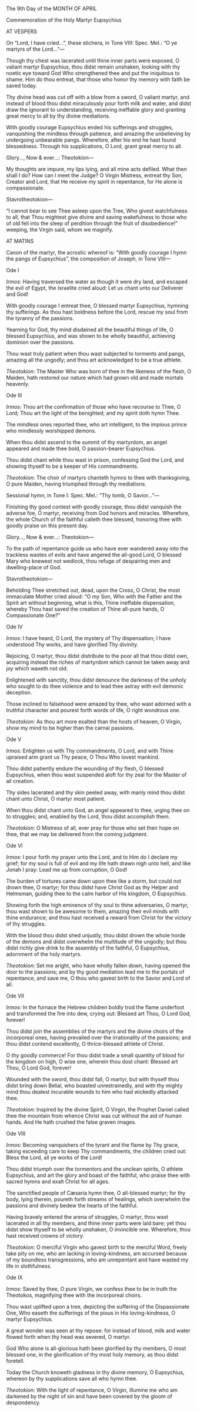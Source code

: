 The 9th Day of the MONTH OF APRIL

Commemoration of the Holy Martyr Eupsychius

AT VESPERS

On “Lord, I have cried…”, these stichera, in Tone VIII: Spec. Mel.: “O ye martyrs of the Lord…”—

Though thy chest was lacerated until thine inner parts were exposed, O valiant martyr Eupsychius, thou didst remain unshaken, looking with thy noetic eye toward God Who strengthened thee and put the iniquitous to shame. Him do thou entreat, that those who honor thy memory with faith be saved today.

Thy divine head was cut off with a blow from a sword, O valiant martyr, and instead of blood thou didst miraculously pour forth milk and water, and didst draw the ignorant to understanding, receiving ineffable glory and granting great mercy to all by thy divine mediations.

With goodly courage Eupsychius ended his sufferings and struggles, vanquishing the mindless through patience, and amazing the unbelieving by undergoing unbearable pangs. Wherefore, after his end he hast found blessedness. Through his supplications, O Lord, grant great mercy to all.

Glory…, Now & ever…: Theotokion—

My thoughts are impure, my lips lying, and all mine acts defiled. What then shall I do? How can I meet the Judge? O Virgin Mistress, entreat thy Son, Creator and Lord, that He receive my spirit in repentance, for He alone is compassionate.

Stavrotheotokion—

“I cannot bear to see Thee asleep upon the Tree, Who givest watchfulness to all, that Thou mightest give divine and saving wakefulness to those who of old fell into the sleep of perdition through the fruit of disobedience!” weeping, the Virgin said, whom we magnify.

AT MATINS

Canon of the martyr, the acrostic whereof is: “With goodly courage I hymn the pangs of Eupsychius”, the composition of Joseph, in Tone VIII—

Ode I

*Irmos:* Having traversed the water as though it were dry land, and escaped the evil of Egypt, the Israelite cried aloud: Let us chant unto our Deliverer and God!

With goodly courage I entreat thee, O blessed martyr Eupsychius, hymning thy sufferings. As thou hast boldness before the Lord, rescue my soul from the tyranny of the passions.

Yearning for God, thy mind disdained all the beautiful things of life, O blessed Eupsychius, and was shown to be wholly beautiful, achieving dominion over the passions.

Thou wast truly patient when thou wast subjected to torments and pangs, amazing all the ungodly; and thou art acknowledged to be a true athlete.

*Theotokion:* The Master Who was born of thee in the likeness of the flesh, O Maiden, hath restored our nature which had grown old and made mortals heavenly.

Ode III

*Irmos:* Thou art the confirmation of those who have recourse to Thee, O Lord; Thou art the light of the benighted; and my spirit doth hymn Thee.

The mindless ones reported thee, who art intelligent, to the impious prince who mindlessly worshipped demons.

When thou didst ascend to the summit of thy martyrdom, an angel appeared and made thee bold, O passion-bearer Eupsychius.

Thou didst chant while thou wast in prison, confessing God the Lord, and showing thyself to be a keeper of His commandments.

*Theotokion:* The choir of martyrs chanteth hymns to thee with thanksgiving, O pure Maiden, having triumphed through thy mediations.

Sessional hymn, in Tone I: Spec. Mel.: “Thy tomb, O Savior…”—

Finishing thy good contest with goodly courage, thou didst vanquish the adverse foe, O martyr, receiving from God honors and miracles. Wherefore, the whole Church of the faithful calleth thee blessed, honoring thee with goodly praise on this present day.

Glory…, Now & ever…: Theotokion—

To the path of repentance guide us who have ever wandered away into the trackless wastes of evils and have angered the all-good Lord, O blessed Mary who knewest not wedlock, thou refuge of despairing men and dwelling-place of God.

Stavrotheotokion—

Beholding Thee stretched out, dead, upon the Cross, O Christ, the most immaculate Mother cried aloud: “O my Son, Who with the Father and the Spirit art without beginning, what is this, Thine ineffable dispensation, whereby Thou hast saved the creation of Thine all-pure hands, O Compassionate One?”

Ode IV

*Irmos:* I have heard, O Lord, the mystery of Thy dispensation; I have understood Thy works, and have glorified Thy divinity.

Rejoicing, O martyr, thou didst distribute to the poor all that thou didst own, acquiring instead the riches of martyrdom which cannot be taken away and joy which waxeth not old.

Enlightened with sanctity, thou didst denounce the darkness of the unholy who sought to do thee violence and to lead thee astray with evil demonic deception.

Those inclined to falsehood were amazed by thee, who wast adorned with a truthful character and pourest forth words of life, O right wondrous one.

*Theotokion:* As thou art more exalted than the hosts of heaven, O Virgin, show my mind to be higher than the carnal passions.

Ode V

*Irmos:* Enlighten us with Thy commandments, O Lord, and with Thine upraised arm grant us Thy peace, O Thou Who lovest mankind.

Thou didst patiently endure the wounding of thy flesh, O blessed Eupsychius, when thou wast suspended aloft for thy zeal for the Master of all creation.

Thy sides lacerated and thy skin peeled away, with manly mind thou didst chant unto Christ, O martyr most patient.

When thou didst chant unto God, an angel appeared to thee, urging thee on to struggles; and, enabled by the Lord, thou didst accomplish them.

*Theotokion:* O Mistress of all, ever pray for those who set their hope on thee, that we may be delivered from the coming judgment.

Ode VI

*Irmos:* I pour forth my prayer unto the Lord, and to Him do I declare my grief; for my soul is full of evil and my life hath drawn nigh unto hell, and like Jonah I pray: Lead me up from corruption, O God!

The burden of tortures came down upon thee like a storm, but could not drown thee, O martyr; for thou didst have Christ God as thy Helper and Helmsman, guiding thee to the calm harbor of His kingdom, O Eupsychius.

Showing forth the high eminence of thy soul to thine adversaries, O martyr, thou wast shown to be awesome to them, amazing their evil minds with thine endurance; and thou hast received a reward from Christ for the victory of thy struggles.

With the blood thou didst shed unjustly, thou didst drown the whole horde of the demons and didst overwhelm the multitude of the ungodly; but thou didst richly give drink to the assembly of the faithful, O Eupsychius, adornment of the holy martyrs.

*Theotokion:* Set me aright, who have wholly fallen down, having opened the door to the passions; and by thy good mediation lead me to the portals of repentance, and save me, O thou who gavest birth to the Savior and Lord of all.

Ode VII

*Irmos:* In the furnace the Hebrew children boldly trod the flame underfoot and transformed the fire into dew, crying out: Blessed art Thou, O Lord God, forever!

Thou didst join the assemblies of the martyrs and the divine choirs of the incorporeal ones, having prevailed over the irrationality of the passions; and thou didst contend excellently, O thrice-blessed athlete of Christ.

O thy goodly commerce! For thou didst trade a small quantity of blood for the kingdom on high, O wise one, wherein thou dost chant: Blessed art Thou, O Lord God, forever!

Wounded with the sword, thou didst fall, O martyr, but with thyself thou didst bring down Belial, who boasted unrestrainedly, and with thy mighty mind thou dealest incurable wounds to him who had wickedly attacked thee.

*Theotokion:* Inspired by the divine Spirit, O Virgin, the Prophet Daniel called thee the mountain from whence Christ was cut without the aid of human hands. And He hath crushed the false graven images.

Ode VIII

*Irmos:* Becoming vanquishers of the tyrant and the flame by Thy grace, taking exceeding care to keep Thy commandments, the children cried out: Bless the Lord, all ye works of the Lord!

Thou didst triumph over the tormentors and the unclean spirits, O athlete Eupsychius, and art the glory and boast of the faithful, who praise thee with sacred hymns and exalt Christ for all ages.

The sanctified people of Cæsaria hymn thee, O all-blessed martyr; for thy body, lying therein, poureth forth streams of healings, which overwhelm the passions and divinely bedew the hearts of the faithful.

Having bravely entered the arena of struggles, O martyr, thou wast lacerated in all thy members, and thine inner parts were laid bare; yet thou didst show thyself to be wholly unshaken, O invincible one. Wherefore, thou hast received crowns of victory.

*Theotokion:* O merciful Virgin who gavest birth to the merciful Word, freely take pity on me, who am lacking in loving-kindness, am accursed because of my boundless transgressions, who am unrepentant and have wasted my life in slothfulness.

Ode IX

*Irmos:* Saved by thee, O pure Virgin, we confess thee to be in truth the Theotokos, magnifying thee with the incorporeal choirs.

Thou wast uplifted upon a tree, depicting the suffering of the Dispassionate One, Who easeth the sufferings of the pious in His loving-kindness, O martyr Eupsychius.

A great wonder was seen at thy repose: for instead of blood, milk and water flowed forth when thy head was severed, O martyr.

God Who alone is all-glorious hath been glorified by thy members, O most blessed one, in the glorification of thy most holy memory, as thou didst foretell.

Today the Church knoweth gladness in thy divine memory, O Eupsychius, whereon by thy supplications save all who hymn thee.

*Theotokion:* With the light of repentance, O Virgin, illumine me who am darkened by the night of sin and have been covered by the gloom of despondency.

